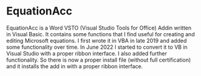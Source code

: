 # EquationAcc
EquationAcc is a Word VSTO (Visual Studio Tools for Office) Addin written in Visual Basic. 
It contains some functions that I find useful for creating and editing Microsoft equations. 
I first wrote it in VBA in late 2019 and added some functionality over time. 
In June 2022 I started to convert it to VB in Visual Studio with a proper ribbon interface. 
I also added further functionality.
So there is now a proper install file (without full certification) and it installs the add in with a proper ribbon interface.
